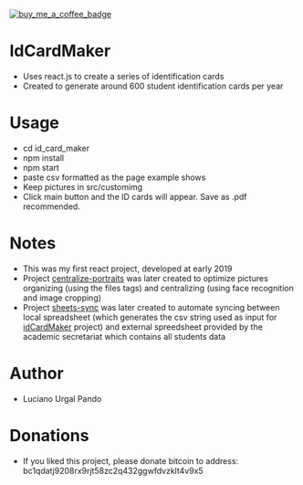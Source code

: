 [![buy_me_a_coffee_badge](https://img.shields.io/badge/buy%20me%20a%20coffee-donate-yellow.svg)](https://www.buymeacoffee.com/lucianourgal)

# IdCardMaker
- Uses react.js to create a series of identification cards<br>
- Created to generate around 600 student identification cards per year<br>

# Usage
- cd id_card_maker<br>
- npm install<br>
- npm start<br>
- paste csv formatted as the page example shows<br>
- Keep pictures in src/customimg<br>
- Click main button and the ID cards will appear. Save as .pdf recommended. <br>

# Notes
- This was my first react project, developed at early 2019<br>
- Project [centralize-portraits](https://github.com/lucianourgal/centralize-portraits) was later created to optimize pictures organizing (using the files tags) and centralizing (using face recognition and image cropping) <br>
- Project [sheets-sync](https://github.com/lucianourgal/sheets-sync) was later created to automate syncing between local spreadsheet (which generates the csv string used as input for [idCardMaker](https://github.com/lucianourgal/IdCardMaker) project) and external spreedsheet provided by the academic secretariat which contains all students data <br>

# Author
- Luciano Urgal Pando <br>

# Donations
- If you liked this project, please donate bitcoin to address:
bc1qdatj9208rx9rjt58zc2q432ggwfdvzklt4v9x5 <br>
